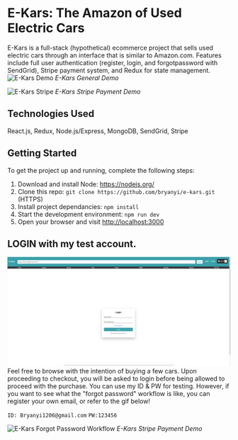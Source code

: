 # E-Kars: The Amazon of Used Electric Cars

E-Kars is a full-stack (hypothetical) ecommerce project that sells used electric cars through an interface that is similar to Amazon.com. Features include full user authentication (register, login, and forgotpassword with SendGrid), Stripe payment system, and Redux for state management.
![E-Kars Demo](readMeImages/ekars_gif_1.gif)
_E-Kars General Demo_

![E-Kars Stripe](readMeImages/ekars_stripe.gif)
_E-Kars Stripe Payment Demo_

## Technologies Used

React.js, Redux, Node.js/Express, MongoDB, SendGrid, Stripe

## Getting Started

To get the project up and running, complete the following steps:

1. Download and install Node: <https://nodejs.org/>
2. Clone this repo: `git clone https://github.com/bryanyi/e-kars.git` (HTTPS)
3. Install project dependancies: `npm install`
4. Start the development environment: `npm run dev`
5. Open your browser and visit <http://localhost:3000>

## LOGIN with my test account.

![Ekars Login](readMeImages/ekars_login.png)
Feel free to browse with the intention of buying a few cars. Upon proceeding to checkout, you will be asked to login before being allowed to proceed with the purchase.
You can use my ID & PW for testing. However, if you want to see what the "forgot password" workflow is like, you can register your own email, or refer to the gif below!

`ID: Bryanyi1206@gmail.com`
`PW:123456`

![E-Kars Forgot Password Workflow](readMeImages/ekars_forgotpassword.gif)
_E-Kars Stripe Payment Demo_
